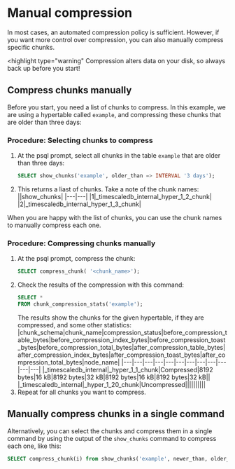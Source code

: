 # Manual compression
In most cases, an automated compression policy is sufficient. However, if you want more control over compression, you can also manually compress specific chunks.

<highlight type="warning"
Compression alters data on your disk, so always back up before you start!
</highlight>

## Compress chunks manually
Before you start, you need a list of chunks to compress. In this example, we are using a hypertable called `example`, and compressing these chunks that are older than three days:

### Procedure: Selecting chunks to compress
1.  At the psql prompt, select all chunks in the table `example` that are older than three days:
    ```sql
    SELECT show_chunks('example', older_than => INTERVAL '3 days');
    ```
1.  This returns a liast of chunks. Take a note of the chunk names:
    ||show_chunks|
      |---|---|
      |1|_timescaledb_internal_hyper_1_2_chunk|
      |2|_timescaledb_internal_hyper_1_3_chunk|


When you are happy with the list of chunks, you can use the chunk names to manually compress each one.

### Procedure: Compressing chunks manually
1.  At the psql prompt, compress the chunk:
    ```sql
    SELECT compress_chunk( '<chunk_name>');
    ```
1.  Check the results of the compression with this command:
    ```sql
    SELECT *
    FROM chunk_compression_stats('example');
    ```
    The results show the chunks for the given hypertable, if they are compressed, and some other statistics:
    |chunk_schema|chunk_name|compression_status|before_compression_table_bytes|before_compression_index_bytes|before_compression_toast_bytes|before_compression_total_bytes|after_compression_table_bytes|after_compression_index_bytes|after_compression_toast_bytes|after_compression_total_bytes|node_name|
    |---|---|---|---|---|---|---|---|---|---|---|---|
    |_timescaledb_internal|_hyper_1_1_chunk|Compressed|8192 bytes|16 kB|8192 bytes|32 kB|8192 bytes|16 kB|8192 bytes|32 kB||
    |_timescaledb_internal|_hyper_1_20_chunk|Uncompressed||||||||||
1.  Repeat for all chunks you want to compress.

## Manually compress chunks in a single command
Alternatively, you can select the chunks and compress them in a single command by using the output of the `show_chunks` command to compress each one, like this:

```sql
SELECT compress_chunk(i) from show_chunks('example', newer_than, older_than) i;
```
